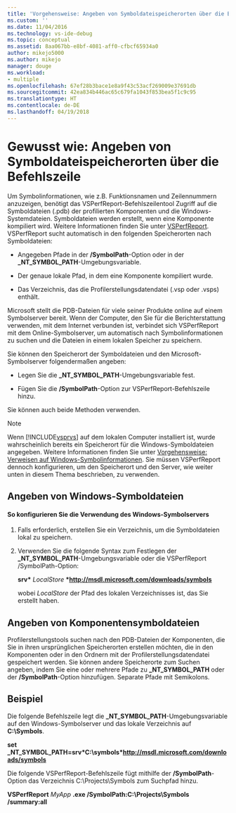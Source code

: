 ```yaml
---
title: 'Vorgehensweise: Angeben von Symboldateispeicherorten über die Befehlszeile | Microsoft-Dokumentation'
ms.custom: ''
ms.date: 11/04/2016
ms.technology: vs-ide-debug
ms.topic: conceptual
ms.assetid: 8aa067bb-e8bf-4081-aff0-cfbcf65934a0
author: mikejo5000
ms.author: mikejo
manager: douge
ms.workload:
- multiple
ms.openlocfilehash: 67ef28b3bace1e8a9f43c53acf269009e37691db
ms.sourcegitcommit: 42ea834b446ac65c679fa1043f853bea5f1c9c95
ms.translationtype: HT
ms.contentlocale: de-DE
ms.lasthandoff: 04/19/2018
---
```

# <a name="how-to-specify-symbol-file-locations-from-the-command-line"></a>Gewusst wie: Angeben von Symboldateispeicherorten über die Befehlszeile
Um Symbolinformationen, wie z.B. Funktionsnamen und Zeilennummern anzuzeigen, benötigt das VSPerfReport-Befehlszeilentool Zugriff auf die Symboldateien (.pdb) der profilierten Komponenten und die Windows-Systemdateien. Symboldateien werden erstellt, wenn eine Komponente kompiliert wird. Weitere Informationen finden Sie unter [VSPerfReport](../profiling/vsperfreport.md). VSPerfReport sucht automatisch in den folgenden Speicherorten nach Symboldateien:  
  
-   Angegeben Pfade in der **/SymbolPath**-Option oder in der **_NT_SYMBOL_PATH**-Umgebungsvariable.  
  
-   Der genaue lokale Pfad, in dem eine Komponente kompiliert wurde.  
  
-   Das Verzeichnis, das die Profilerstellungsdatendatei (.vsp oder .vsps) enthält.  
  
 Microsoft stellt die PDB-Dateien für viele seiner Produkte online auf einem Symbolserver bereit. Wenn der Computer, den Sie für die Berichterstattung verwenden, mit dem Internet verbunden ist, verbindet sich VSPerfReport mit dem Online-Symbolserver, um automatisch nach Symbolinformationen zu suchen und die Dateien in einem lokalen Speicher zu speichern.  
  
 Sie können den Speicherort der Symboldateien und den Microsoft-Symbolserver folgendermaßen angeben:  
  
-   Legen Sie die **_NT_SYMBOL_PATH**-Umgebungsvariable fest.  
  
-   Fügen Sie die **/SymbolPath**-Option zur VSPerfReport-Befehlszeile hinzu.  
  
 Sie können auch beide Methoden verwenden.  
  
> [!NOTE]
>  Wenn [!INCLUDE[vsprvs](../code-quality/includes/vsprvs_md.md)] auf dem lokalen Computer installiert ist, wurde wahrscheinlich bereits ein Speicherort für die Windows-Symboldateien angegeben. Weitere Informationen finden Sie unter [Vorgehensweise: Verweisen auf Windows-Symbolinformationen](../profiling/how-to-reference-windows-symbol-information.md). Sie müssen VSPerfReport dennoch konfigurieren, um den Speicherort und den Server, wie weiter unten in diesem Thema beschrieben, zu verwenden.  
  
## <a name="specifying-windows-symbol-files"></a>Angeben von Windows-Symboldateien  
  
#### <a name="to-configure-the-use-of-the-windows-symbol-server"></a>So konfigurieren Sie die Verwendung des Windows-Symbolservers  
  
1.  Falls erforderlich, erstellen Sie ein Verzeichnis, um die Symboldateien lokal zu speichern.  
  
2.  Verwenden Sie die folgende Syntax zum Festlegen der **_NT_SYMBOL_PATH**-Umgebungsvariable oder die VSPerfReport /SymbolPath-Option:  
  
     **srv\*** *LocalStore* **\*http://msdl.microsoft.com/downloads/symbols**  
  
     wobei *LocalStore* der Pfad des lokalen Verzeichnisses ist, das Sie erstellt haben.  
  
## <a name="specifying-component-symbol-files"></a>Angeben von Komponentensymboldateien  
 Profilerstellungstools suchen nach den PDB-Dateien der Komponenten, die Sie in ihren ursprünglichen Speicherorten erstellen möchten, die in den Komponenten oder in den Ordnern mit der Profilerstellungsdatendatei gespeichert werden. Sie können andere Speicherorte zum Suchen angeben, indem Sie eine oder mehrere Pfade zu **_NT_SYMBOL_PATH** oder der **/SymbolPath**-Option hinzufügen. Separate Pfade mit Semikolons.  
  
## <a name="example"></a>Beispiel  
 Die folgende Befehlszeile legt die **_NT_SYMBOL_PATH**-Umgebungsvariable auf den Windows-Symbolserver und das lokale Verzeichnis auf **C:\Symbols**.  
  
 **set _NT_SYMBOL_PATH=srv\*C:\symbols\*http://msdl.microsoft.com/downloads/symbols**  
  
 Die folgende VSPerfReport-Befehlszeile fügt mithilfe der **/SymbolPath**-Option das Verzeichnis C:\Projects\Symbols zum Suchpfad hinzu.  
  
 **VSPerfReport**  *MyApp* **.exe /SymbolPath:C:\Projects\Symbols /summary:all**